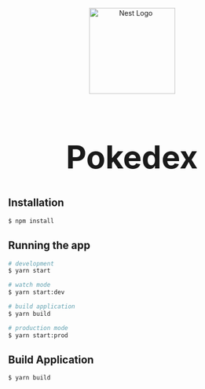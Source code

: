 <p align="center">
  <a href="http://nestjs.com/" target="blank"><img src="https://nestjs.com/img/logo-small.svg" width="175" alt="Nest Logo" /></a>
</p>

[circleci-image]: https://img.shields.io/circleci/build/github/nestjs/nest/master?token=abc123def456
[circleci-url]: https://circleci.com/gh/nestjs/nest

<h1 align="center" style="font-size:4rem;">Pokedex</h1>

## Installation

```bash
$ npm install
```

## Running the app

```bash
# development
$ yarn start

# watch mode
$ yarn start:dev

# build application
$ yarn build

# production mode
$ yarn start:prod
```

## Build Application

```bash
$ yarn build
```
